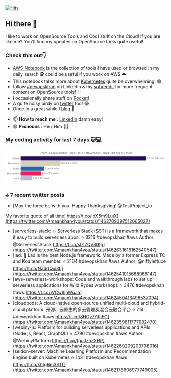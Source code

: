 [![Hits](https://hits.seeyoufarm.com/api/count/incr/badge.svg?url=https%3A%2F%2Fgithub.com%2Fakhan4u%2Fhit-counter&count_bg=%2379C83D&title_bg=%23555555&icon=&icon_color=%23E7E7E7&title=visits&edge_flat=false)](https://hits.seeyoufarm.com)

## Hi there 👋

I like to work on OpenSource Tools and Cool stuff on the Cloud! If you are like me? You'll find my updates on OpenSource tools quite useful!

### Check this out👇

* [AWS Notebook](https://histre.com/public/notebooks/dnllyanu/aws/) is the collection of tools I have used or browsed in my daily search 🕵️ could be useful if you work on AWS ☁️
* This notebook talks more about [Kubernetes](https://histre.com/public/notebooks/6uxdvo3y/kubernetes/) quite be overwhelming! 😅
* follow [#devopskhan](https://www.linkedin.com/feed/hashtag/devopskhan/) on LinkedIn & my [subreddit](https://www.reddit.com/r/devopskhan/) for more frequent content on OpenSource tools! ✨
* I occasionally share stuff on [Pocket](https://getpocket.com/@ej6g8d1dp2829A16a9Tf5d4T6bAMp3d8791rejDe86yem3bm4e14ex4fT4dluk29)!
* A quite noisy birdy on [twitter](https://twitter.com/Amaankhan4you) too! 😂
* Once in a great while I [blog](https://linuxparrot.com/) 😬


- 📫 **How to reach me** : [LinkedIn](https://www.linkedin.com/in/amaan-khan-linux-ninja) damn easy!
- 😄 **Pronouns** : He / Him 🤷‍♂️

### My coding activity for last 7 days 🐱💻

<img src="https://github.com/akhan4u/akhan4u/blob/main/images/stat.svg" alt="Amaan's Wakatime Activity!"/>

### 🔝 7 recent twitter posts
<!-- DEVDOJO:START -->
- [May the force be with you. Happy Thanksgiving!   @TestProject_io

My favorite quote of all time! https://t.co/ibX5m9LujX](https://twitter.com/Amaankhan4you/status/1462709397512065027)
- [serverless-stack: 💥 Serverless Stack &lpar;SST&rpar; is a framework that makes it easy to build serverless apps.
⭐️ 3316
#devopskhan #aws
Author: @ServerlessStack
https://t.co/s01ZQV8IKg](https://twitter.com/Amaankhan4you/status/1462631618162540547)
- [lad:  :boy: Lad is the best Node.js framework. Made by a former Express TC and Koa team member.
⭐️ 2104
#devopskhan #aws
Author: @niftylettuce
https://t.co/Na4dQxi8ti](https://twitter.com/Amaankhan4you/status/1462541015688966147)
- [aws-serverless-workshops: Code and walkthrough labs to set up serverless applications for Wild Rydes workshops
⭐️ 3476
#devopskhan #aws
https://t.co/WCw8jhWuJa](https://twitter.com/Amaankhan4you/status/1462450413496537094)
- [cloudpods: A cloud-native open-source unified multi-cloud and hybrid-cloud platform. 开源、云原生的多云管理及混合云融合平台
⭐️ 714
#devopskhan #aws
https://t.co/8HGy7YRiEG](https://twitter.com/Amaankhan4you/status/1462359811777982470)
- [webiny-js: Platform for building serverless applications and APIs &lpar;Node.js, React, GraphQL&rpar;
⭐️ 4796
#devopskhan #aws
Author: @WebinyPlatform
https://t.co/fguJznZXBP](https://twitter.com/Amaankhan4you/status/1462269209203798016)
- [seldon-server: Machine Learning Platform and Recommendation Engine built on Kubernetes
⭐️ 1431
#devopskhan #aws
https://t.co/khtg6m3S1T](https://twitter.com/Amaankhan4you/status/1462178606977749005)
<!-- DEVDOJO:END -->

<!-- ![Amaan's GitHub stats](https://github-readme-stats.vercel.app/api?username=akhan4u&count_private=true&show_icons=true&hide=contribs) -->
